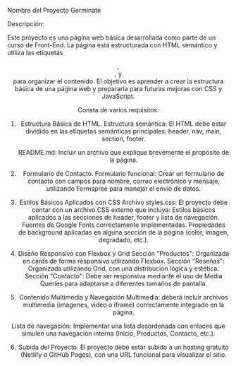 Nombre del Proyecto Germinate

Descripción:

Este proyecto es una página web básica desarrollada como parte de un curso de Front-End. La página está estructurada con HTML semántico y utiliza las etiquetas <header>, <main>, y <footer> para organizar el contenido. El objetivo es aprender a crear la estructura básica de una página web y prepararla para futuras mejoras con CSS y JavaScript.

Consta de varios requisitos:

1. Estructura Básica de HTML.
Estructura semántica: El HTML debe estar dividido en las etiquetas semánticas principales: header, nav, main, section, footer.

    README.md: Incluir un archivo que explique brevemente el propósito de la página.

2. Formulario de Contacto.
Formulario funcional: Crear un formulario de contacto con campos para nombre, correo electrónico y mensaje, utilizando Formspree para manejar el envío de datos.

3. Estilos Básicos Aplicados con CSS
Archivo styles.css: El proyecto debe contar con un archivo CSS externo que incluya:
Estilos básicos aplicados a las secciones de header, footer y lista de navegación.
Fuentes de Google Fonts correctamente implementadas.
Propiedades de background aplicadas en alguna sección de la página (color, imagen, degradado, etc.).

4. Diseño Responsivo con Flexbox y Grid
Sección "Productos": Organizada en cards de forma responsiva utilizando Flexbox.
Sección "Reseñas": Organizada utilizando Grid, con una distribución lógica y estética.
Sección "Contacto": Debe ser responsiva mediante el uso de Media Queries para adaptarse a diferentes tamaños de pantalla.

5. Contenido Multimedia y Navegación
Multimedia: deberá incluir archivos multimedia (imagenes, video o iframe) correctamente integrado en la página.

Lista de navegación: Implementar una lista desordenada con enlaces que simulen una navegación interna (Inicio, Productos, Contacto, etc.).

6. Subida del Proyecto.
El proyecto debe estar subido a un hosting gratuito (Netlify o GitHub Pages), con una URL funcional para visualizar el sitio.